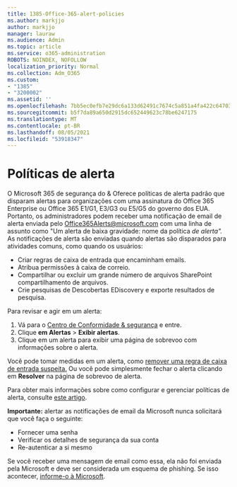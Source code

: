 ```yaml
---
title: 1385-Office-365-alert-policies
ms.author: markjjo
author: markjjo
manager: lauraw
ms.audience: Admin
ms.topic: article
ms.service: o365-administration
ROBOTS: NOINDEX, NOFOLLOW
localization_priority: Normal
ms.collection: Adm_O365
ms.custom:
- "1385"
- "3200002"
ms.assetid: ''
ms.openlocfilehash: 7bb5ec0efb7e29dc6a133d62491c7674c5a851a4fa422c647035aeaa0dbcd8d5
ms.sourcegitcommit: b5f7da89a650d2915dc652449623c78be6247175
ms.translationtype: MT
ms.contentlocale: pt-BR
ms.lasthandoff: 08/05/2021
ms.locfileid: "53918347"
---
```

# <a name="alert-policies"></a>Políticas de alerta

O Microsoft 365 de segurança do & Oferece [](https://docs.microsoft.com/microsoft-365/compliance/alert-policies#default-alert-policies) políticas de alerta padrão que disparam alertas para organizações com uma assinatura do Office 365 Enterprise ou Office 365 E1/G1, E3/G3 ou E5/G5 do governo dos EUA. Portanto, os administradores podem receber uma notificação de email de alerta enviada pelo Office365Alerts@microsoft.com com uma linha de assunto como "Um alerta de baixa gravidade: nome da política *de alerta".* As notificações de alerta são enviadas quando alertas são disparados para atividades comuns, como quando os usuários:

- Criar regras de caixa de entrada que encaminham emails.
- Atribua permissões à caixa de correio.
- Compartilhar ou excluir um grande número de arquivos SharePoint compartilhamento de arquivos.
- Crie pesquisas de Descobertas EDiscovery e exporte resultados de pesquisa.

Para revisar e agir em um alerta:

1. Vá para o [Centro de Conformidade & segurança](https://protection.office.com) e entre.
2. Clique **em Alertas**  >  **Exibir alertas**.
3. Clique em um alerta para exibir uma página de sobrevoo com informações sobre o alerta.

Você pode tomar medidas em um alerta, como [remover uma regra de caixa de entrada suspeita.](https://docs.microsoft.com/microsoft-365/security/office-365-security/responding-to-a-compromised-email-account) Ou você pode simplesmente fechar o alerta clicando em **Resolver** na página de sobrevoo de alerta.

Para obter mais informações sobre como configurar e gerenciar políticas de alerta, consulte  [este artigo](https://docs.microsoft.com/microsoft-365/compliance/alert-policies).

**Importante:** alertar as notificações de email da Microsoft nunca solicitará que você faça o seguinte:

- Fornecer uma senha
- Verificar os detalhes de segurança da sua conta
- Re-autenticar a si mesmo

Se você receber uma mensagem de email como essa, ela não foi enviada pela Microsoft e deve ser considerada um esquema de phishing. Se isso acontecer, [informe-o à Microsoft](https://docs.microsoft.com/microsoft-365/security/office-365-security/report-junk-email-and-phishing-scams-in-outlook-on-the-web-eop).